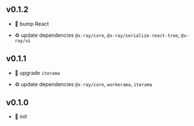 ## v0.1.2

* 🐞 bump React

* ♻️ update dependencies `@x-ray/core`, `@x-ray/serialize-react-tree`, `@x-ray/ui`

## v0.1.1

* 🐞 upgrade `iterama`

* ♻️ update dependencies `@x-ray/core`, `workerama`, `iterama`

## v0.1.0

* 🐣 init
